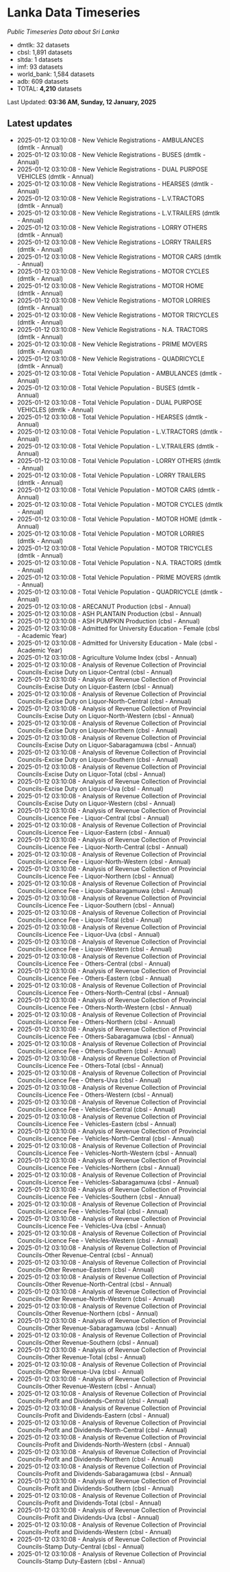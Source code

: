 # Lanka Data Timeseries
*Public Timeseries Data about Sri Lanka*

* dmtlk: 32 datasets
* cbsl: 1,891 datasets
* sltda: 1 datasets
* imf: 93 datasets
* world_bank: 1,584 datasets
* adb: 609 datasets
* TOTAL: **4,210** datasets

Last Updated: **03:36 AM, Sunday, 12 January, 2025**

## Latest updates

* 2025-01-12 03:10:08 - New Vehicle Registrations - AMBULANCES (dmtlk - Annual)
* 2025-01-12 03:10:08 - New Vehicle Registrations - BUSES (dmtlk - Annual)
* 2025-01-12 03:10:08 - New Vehicle Registrations - DUAL PURPOSE VEHICLES (dmtlk - Annual)
* 2025-01-12 03:10:08 - New Vehicle Registrations - HEARSES (dmtlk - Annual)
* 2025-01-12 03:10:08 - New Vehicle Registrations - L.V.TRACTORS (dmtlk - Annual)
* 2025-01-12 03:10:08 - New Vehicle Registrations - L.V.TRAILERS (dmtlk - Annual)
* 2025-01-12 03:10:08 - New Vehicle Registrations - LORRY OTHERS (dmtlk - Annual)
* 2025-01-12 03:10:08 - New Vehicle Registrations - LORRY TRAILERS (dmtlk - Annual)
* 2025-01-12 03:10:08 - New Vehicle Registrations - MOTOR CARS (dmtlk - Annual)
* 2025-01-12 03:10:08 - New Vehicle Registrations - MOTOR CYCLES (dmtlk - Annual)
* 2025-01-12 03:10:08 - New Vehicle Registrations - MOTOR HOME (dmtlk - Annual)
* 2025-01-12 03:10:08 - New Vehicle Registrations - MOTOR LORRIES (dmtlk - Annual)
* 2025-01-12 03:10:08 - New Vehicle Registrations - MOTOR TRICYCLES (dmtlk - Annual)
* 2025-01-12 03:10:08 - New Vehicle Registrations - N.A. TRACTORS (dmtlk - Annual)
* 2025-01-12 03:10:08 - New Vehicle Registrations - PRIME MOVERS (dmtlk - Annual)
* 2025-01-12 03:10:08 - New Vehicle Registrations - QUADRICYCLE (dmtlk - Annual)
* 2025-01-12 03:10:08 - Total Vehicle Population - AMBULANCES (dmtlk - Annual)
* 2025-01-12 03:10:08 - Total Vehicle Population - BUSES (dmtlk - Annual)
* 2025-01-12 03:10:08 - Total Vehicle Population - DUAL PURPOSE VEHICLES (dmtlk - Annual)
* 2025-01-12 03:10:08 - Total Vehicle Population - HEARSES (dmtlk - Annual)
* 2025-01-12 03:10:08 - Total Vehicle Population - L.V.TRACTORS (dmtlk - Annual)
* 2025-01-12 03:10:08 - Total Vehicle Population - L.V.TRAILERS (dmtlk - Annual)
* 2025-01-12 03:10:08 - Total Vehicle Population - LORRY OTHERS (dmtlk - Annual)
* 2025-01-12 03:10:08 - Total Vehicle Population - LORRY TRAILERS (dmtlk - Annual)
* 2025-01-12 03:10:08 - Total Vehicle Population - MOTOR CARS (dmtlk - Annual)
* 2025-01-12 03:10:08 - Total Vehicle Population - MOTOR CYCLES (dmtlk - Annual)
* 2025-01-12 03:10:08 - Total Vehicle Population - MOTOR HOME (dmtlk - Annual)
* 2025-01-12 03:10:08 - Total Vehicle Population - MOTOR LORRIES (dmtlk - Annual)
* 2025-01-12 03:10:08 - Total Vehicle Population - MOTOR TRICYCLES (dmtlk - Annual)
* 2025-01-12 03:10:08 - Total Vehicle Population - N.A. TRACTORS (dmtlk - Annual)
* 2025-01-12 03:10:08 - Total Vehicle Population - PRIME MOVERS (dmtlk - Annual)
* 2025-01-12 03:10:08 - Total Vehicle Population - QUADRICYCLE (dmtlk - Annual)
* 2025-01-12 03:10:08 - ARECANUT Production (cbsl - Annual)
* 2025-01-12 03:10:08 - ASH PLANTAIN Production (cbsl - Annual)
* 2025-01-12 03:10:08 - ASH PUMPKIN Production (cbsl - Annual)
* 2025-01-12 03:10:08 - Admitted for University Education - Female (cbsl - Academic Year)
* 2025-01-12 03:10:08 - Admitted for University Education - Male (cbsl - Academic Year)
* 2025-01-12 03:10:08 - Agriculture Volume Index (cbsl - Annual)
* 2025-01-12 03:10:08 - Analysis of Revenue Collection of Provincial Councils-Excise Duty on Liquor-Central (cbsl - Annual)
* 2025-01-12 03:10:08 - Analysis of Revenue Collection of Provincial Councils-Excise Duty on Liquor-Eastern (cbsl - Annual)
* 2025-01-12 03:10:08 - Analysis of Revenue Collection of Provincial Councils-Excise Duty on Liquor-North-Central (cbsl - Annual)
* 2025-01-12 03:10:08 - Analysis of Revenue Collection of Provincial Councils-Excise Duty on Liquor-North-Western (cbsl - Annual)
* 2025-01-12 03:10:08 - Analysis of Revenue Collection of Provincial Councils-Excise Duty on Liquor-Northern (cbsl - Annual)
* 2025-01-12 03:10:08 - Analysis of Revenue Collection of Provincial Councils-Excise Duty on Liquor-Sabaragamuwa (cbsl - Annual)
* 2025-01-12 03:10:08 - Analysis of Revenue Collection of Provincial Councils-Excise Duty on Liquor-Southern (cbsl - Annual)
* 2025-01-12 03:10:08 - Analysis of Revenue Collection of Provincial Councils-Excise Duty on Liquor-Total (cbsl - Annual)
* 2025-01-12 03:10:08 - Analysis of Revenue Collection of Provincial Councils-Excise Duty on Liquor-Uva (cbsl - Annual)
* 2025-01-12 03:10:08 - Analysis of Revenue Collection of Provincial Councils-Excise Duty on Liquor-Western (cbsl - Annual)
* 2025-01-12 03:10:08 - Analysis of Revenue Collection of Provincial Councils-Licence Fee - Liquor-Central (cbsl - Annual)
* 2025-01-12 03:10:08 - Analysis of Revenue Collection of Provincial Councils-Licence Fee - Liquor-Eastern (cbsl - Annual)
* 2025-01-12 03:10:08 - Analysis of Revenue Collection of Provincial Councils-Licence Fee - Liquor-North-Central (cbsl - Annual)
* 2025-01-12 03:10:08 - Analysis of Revenue Collection of Provincial Councils-Licence Fee - Liquor-North-Western (cbsl - Annual)
* 2025-01-12 03:10:08 - Analysis of Revenue Collection of Provincial Councils-Licence Fee - Liquor-Northern (cbsl - Annual)
* 2025-01-12 03:10:08 - Analysis of Revenue Collection of Provincial Councils-Licence Fee - Liquor-Sabaragamuwa (cbsl - Annual)
* 2025-01-12 03:10:08 - Analysis of Revenue Collection of Provincial Councils-Licence Fee - Liquor-Southern (cbsl - Annual)
* 2025-01-12 03:10:08 - Analysis of Revenue Collection of Provincial Councils-Licence Fee - Liquor-Total (cbsl - Annual)
* 2025-01-12 03:10:08 - Analysis of Revenue Collection of Provincial Councils-Licence Fee - Liquor-Uva (cbsl - Annual)
* 2025-01-12 03:10:08 - Analysis of Revenue Collection of Provincial Councils-Licence Fee - Liquor-Western (cbsl - Annual)
* 2025-01-12 03:10:08 - Analysis of Revenue Collection of Provincial Councils-Licence Fee - Others-Central (cbsl - Annual)
* 2025-01-12 03:10:08 - Analysis of Revenue Collection of Provincial Councils-Licence Fee - Others-Eastern (cbsl - Annual)
* 2025-01-12 03:10:08 - Analysis of Revenue Collection of Provincial Councils-Licence Fee - Others-North-Central (cbsl - Annual)
* 2025-01-12 03:10:08 - Analysis of Revenue Collection of Provincial Councils-Licence Fee - Others-North-Western (cbsl - Annual)
* 2025-01-12 03:10:08 - Analysis of Revenue Collection of Provincial Councils-Licence Fee - Others-Northern (cbsl - Annual)
* 2025-01-12 03:10:08 - Analysis of Revenue Collection of Provincial Councils-Licence Fee - Others-Sabaragamuwa (cbsl - Annual)
* 2025-01-12 03:10:08 - Analysis of Revenue Collection of Provincial Councils-Licence Fee - Others-Southern (cbsl - Annual)
* 2025-01-12 03:10:08 - Analysis of Revenue Collection of Provincial Councils-Licence Fee - Others-Total (cbsl - Annual)
* 2025-01-12 03:10:08 - Analysis of Revenue Collection of Provincial Councils-Licence Fee - Others-Uva (cbsl - Annual)
* 2025-01-12 03:10:08 - Analysis of Revenue Collection of Provincial Councils-Licence Fee - Others-Western (cbsl - Annual)
* 2025-01-12 03:10:08 - Analysis of Revenue Collection of Provincial Councils-Licence Fee - Vehicles-Central (cbsl - Annual)
* 2025-01-12 03:10:08 - Analysis of Revenue Collection of Provincial Councils-Licence Fee - Vehicles-Eastern (cbsl - Annual)
* 2025-01-12 03:10:08 - Analysis of Revenue Collection of Provincial Councils-Licence Fee - Vehicles-North-Central (cbsl - Annual)
* 2025-01-12 03:10:08 - Analysis of Revenue Collection of Provincial Councils-Licence Fee - Vehicles-North-Western (cbsl - Annual)
* 2025-01-12 03:10:08 - Analysis of Revenue Collection of Provincial Councils-Licence Fee - Vehicles-Northern (cbsl - Annual)
* 2025-01-12 03:10:08 - Analysis of Revenue Collection of Provincial Councils-Licence Fee - Vehicles-Sabaragamuwa (cbsl - Annual)
* 2025-01-12 03:10:08 - Analysis of Revenue Collection of Provincial Councils-Licence Fee - Vehicles-Southern (cbsl - Annual)
* 2025-01-12 03:10:08 - Analysis of Revenue Collection of Provincial Councils-Licence Fee - Vehicles-Total (cbsl - Annual)
* 2025-01-12 03:10:08 - Analysis of Revenue Collection of Provincial Councils-Licence Fee - Vehicles-Uva (cbsl - Annual)
* 2025-01-12 03:10:08 - Analysis of Revenue Collection of Provincial Councils-Licence Fee - Vehicles-Western (cbsl - Annual)
* 2025-01-12 03:10:08 - Analysis of Revenue Collection of Provincial Councils-Other Revenue-Central (cbsl - Annual)
* 2025-01-12 03:10:08 - Analysis of Revenue Collection of Provincial Councils-Other Revenue-Eastern (cbsl - Annual)
* 2025-01-12 03:10:08 - Analysis of Revenue Collection of Provincial Councils-Other Revenue-North-Central (cbsl - Annual)
* 2025-01-12 03:10:08 - Analysis of Revenue Collection of Provincial Councils-Other Revenue-North-Western (cbsl - Annual)
* 2025-01-12 03:10:08 - Analysis of Revenue Collection of Provincial Councils-Other Revenue-Northern (cbsl - Annual)
* 2025-01-12 03:10:08 - Analysis of Revenue Collection of Provincial Councils-Other Revenue-Sabaragamuwa (cbsl - Annual)
* 2025-01-12 03:10:08 - Analysis of Revenue Collection of Provincial Councils-Other Revenue-Southern (cbsl - Annual)
* 2025-01-12 03:10:08 - Analysis of Revenue Collection of Provincial Councils-Other Revenue-Total (cbsl - Annual)
* 2025-01-12 03:10:08 - Analysis of Revenue Collection of Provincial Councils-Other Revenue-Uva (cbsl - Annual)
* 2025-01-12 03:10:08 - Analysis of Revenue Collection of Provincial Councils-Other Revenue-Western (cbsl - Annual)
* 2025-01-12 03:10:08 - Analysis of Revenue Collection of Provincial Councils-Profit and Dividends-Central (cbsl - Annual)
* 2025-01-12 03:10:08 - Analysis of Revenue Collection of Provincial Councils-Profit and Dividends-Eastern (cbsl - Annual)
* 2025-01-12 03:10:08 - Analysis of Revenue Collection of Provincial Councils-Profit and Dividends-North-Central (cbsl - Annual)
* 2025-01-12 03:10:08 - Analysis of Revenue Collection of Provincial Councils-Profit and Dividends-North-Western (cbsl - Annual)
* 2025-01-12 03:10:08 - Analysis of Revenue Collection of Provincial Councils-Profit and Dividends-Northern (cbsl - Annual)
* 2025-01-12 03:10:08 - Analysis of Revenue Collection of Provincial Councils-Profit and Dividends-Sabaragamuwa (cbsl - Annual)
* 2025-01-12 03:10:08 - Analysis of Revenue Collection of Provincial Councils-Profit and Dividends-Southern (cbsl - Annual)
* 2025-01-12 03:10:08 - Analysis of Revenue Collection of Provincial Councils-Profit and Dividends-Total (cbsl - Annual)
* 2025-01-12 03:10:08 - Analysis of Revenue Collection of Provincial Councils-Profit and Dividends-Uva (cbsl - Annual)
* 2025-01-12 03:10:08 - Analysis of Revenue Collection of Provincial Councils-Profit and Dividends-Western (cbsl - Annual)
* 2025-01-12 03:10:08 - Analysis of Revenue Collection of Provincial Councils-Stamp Duty-Central (cbsl - Annual)
* 2025-01-12 03:10:08 - Analysis of Revenue Collection of Provincial Councils-Stamp Duty-Eastern (cbsl - Annual)